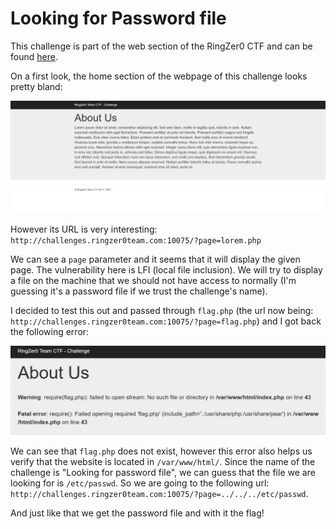 # Looking for Password file

This challenge is part of the web section of the RingZer0 CTF and can be found [here](https://ringzer0ctf.com/challenges/75).

On a first look, the home section of the webpage of this challenge looks pretty bland:

![Password%20File/webpage.png](Password%20File/webpage.png)

However its URL is very interesting: `http://challenges.ringzer0team.com:10075/?page=lorem.php`

We can see a `page` parameter and it seems that it will display the given page. The vulnerability here is LFI (local file inclusion). We will try to display a file on the machine that we should not have access to normally (I'm guessing it's a password file if we trust the challenge's name). 

I decided to test this out and passed through `flag.php` (the url now being: `http://challenges.ringzer0team.com:10075/?page=flag.php`) and I got back the following error:

![Password%20File/error.png](Password%20File/error.png)

We can see that `flag.php` does not exist, however this error also helps us verify that the website is located in `/var/www/html/`. Since the name of the challenge is "Looking for password file", we can guess that the file we are looking for is `/etc/passwd`. So we are going to the following url: `http://challenges.ringzer0team.com:10075/?page=../../../etc/passwd`.

And just like that we get the password file and with it the flag!
